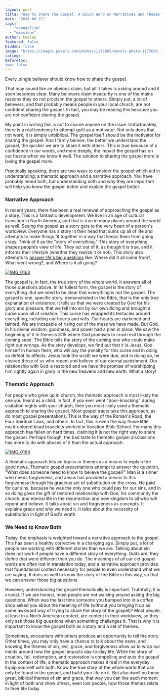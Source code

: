 ```yaml
---
layout: post
title: "How to Share the Gospel: A Quick Word on Narratives and Themes"
date: "2016-08-22"
tags: 
  - "evangelism"
  - "missions"
author: keelan
featured: false
hidden: false
image: "https://images.pexels.com/photos/1172665/pexels-photo-1172665.jpeg?auto=compress&cs=tinysrgb&w=1260&h=750&dpr=1"
rating:
beforetoc:
toc: false
---
```


Every, single believer should know how to share the gospel.

That may sound like an obvious claim, but all it takes is asking around and it soon becomes clear. Many believers claim insecurity is one of the mains reasons they do not proclaim the gospel to others. Simply put, a lot of believers, and that probably means people in your local church, are not confident sharing the gospel. In fact, you may be reading this because you are not confident sharing the gospel.

My point in writing this is not to shame anyone on the issue. Unfortunately, there is a real tendency to attempt guilt as a motivator. Not only does that not work, it is simply unbiblical. The gospel itself should be the motivator for sharing the gospel. And I firmly believe, the better we understand the gospel, the quicker we are to share it with others. This is true because of a confidence in our words, and more deeply, the impact the gospel has on our hearts when we know it well. The solution to sharing the gospel more is loving the gospel more.

Practically speaking, there are two ways to consider the gospel which aid in understanding: a thematic approach and a narrative approach. You have probably heard both, but understanding both and why they are important will help you know the gospel better and explain the gospel better.

### **Narrative Approach**

In recent years, there has been a real renewal of approaching the gospel as a story. This is a fantastic development. We live in an age of cultural transition in North America, and that is true in many places around the world as well. Seeing the gospel as a story gets to the very heart of a person's worldview. Everyone has a story in their head that sums up all of life and attempts to make things fit together in a way that keeps them from going crazy. Think of it as the "story of everything." This story of everything shapes people’s view of life. They act out of it, as though it is true, and it informs their lifestyle (whether they realize it or not). This story also attempts to [answer life's big questions](http://blog.keelancook.com/2016/04/how-to-ask-someone-about-their-religion-and-actually-discover-what-they-really-believe.html) like: Where did it all come from?, What went wrong?, and Where is it all going?

[![IMG_0163](https://keelancook.files.wordpress.com/2020/08/5001d-img_0163.png?w=1024&h=423)](https://keelancook.files.wordpress.com/2020/08/5001d-img_0163.png)

The gospel is, in fact, the true story of the whole world. It answers all of those questions above. In its fullest form, the gospel is the story of everything. But we need to be clear that everything is not the gospel. The gospel is one, specific story, demonstrated in the Bible, that is the only true explanation of existence. It tells us that we were created by God for his glory and pleasure, that we fell into sin by our own doing and brought a curse upon all of creation. This curse has wrapped its tentacles around everything, including our hearts and wills. Our hearts are darkened and tainted. We are incapable of rising out of the mess we have made. But God, in his divine wisdom, goodness, and power had a plan in place. We saw the beginning of it in Genesis 3:15 where God promises to crush evil through the coming seed. The Bible tells the story of the coming one who could make right our wrongs. As the story develops, we find out that it is Jesus, God himself in human flesh, who will pay the penalty for this curse and in doing so defeat its effects. Jesus took the wrath we were due, and in doing so, he cleared those of us who repent and believe of our eternal punishment. Our relationship with God is restored and we have the promise of worshipping him rightly again in glory in the new heavens and new earth. What a story!

### **Thematic Approach**

For people who grew up in church, the thematic approach is most likely the one you heard as a child. In fact, if you ever went "door-knocking" during visitation nights with your church, then you most likely used a thematic approach to sharing the gospel. Most gospel tracts take this approach, as do most gospel presentations. This is the way of the Roman's Road, the Four Spiritual Laws, and others. In fact, this is even the way those little multi-colored bead bracelets worked in Vacation Bible School. For many this approach has fallen on hard times, claiming it is not the right way to share the gospel. Perhaps though, the bad taste to thematic gospel discussions has more to do with abuses of it than the actual approach.

[![IMG_0164](https://keelancook.files.wordpress.com/2020/08/1d4b3-img_0164.png?w=1024&h=768)](https://keelancook.files.wordpress.com/2020/08/1d4b3-img_0164.png)

A thematic approach hits on topics or themes as a means to explain the good news. Thematic gospel presentations attempt to answer the question, "What does someone need to know to believe the gospel?" Man is a sinner who needs forgiveness, and Jesus has provided a means to this forgiveness through his gracious act of substitution on the cross. He paid for our sins, because he was the only one who could pay for our sins, and in so doing gives the gift of restored relationship with God, his community the church, and eternal life in the resurrection and new kingdom to all who will repent and believe. It talks about sin and forgiveness as concepts. It explains grace and why we need it. It talks about the necessity of substitution in light of God's wrath.

### **We Need to Know Both**

Today, the emphasis is weighted toward a narrative approach to the gospel. This has been a healthy corrective in a changing age. Simply put, a lot of people are working with different stories than we are. Talking about sin does not work if people have a different story of everything. Odds are, they define that word different than you do. The meanings of all our old gospel words are often lost in translation today, and a narrative approach provides that foundational context necessary for people to even understand what we are saying. It does us well to know the story of the Bible in this way, so that we can answer those big questions.

However, understanding the gospel thematically is important. Truthfully, it is crucial. If we are honest, most people are not walking around asking the big questions. When was the last time someone you bumped into in a coffee shop asked you about the meaning of life (without you bringing it up as some awkward way of trying to share the story of the gospel)? Most people, at least in a North American context, are content in their worldview, so they only ask those big questions when something challenges it. That is why it is important to know the gospel both as a story and a set of themes.

Sometimes, encounters with others produce an opportunity to tell the story. Other times, you may only have a chance to talk about the news, and knowing the themes of sin, evil, grace, and forgiveness allow us to wrap our minds around how the gospel impacts day-to-day life. While the story of creation, fall, redemption, and restoration is compelling and puts the gospel in the context of life, a thematic approach makes it real in the everyday. Equip yourself with both. Know the true story of the whole world that can only be found in the gospel, and build your life on it. But also dwell on those great, biblical themes of sin and grace, that way you can live each moment in light of both and show others, even lost people, how those themes relate to their life today.
